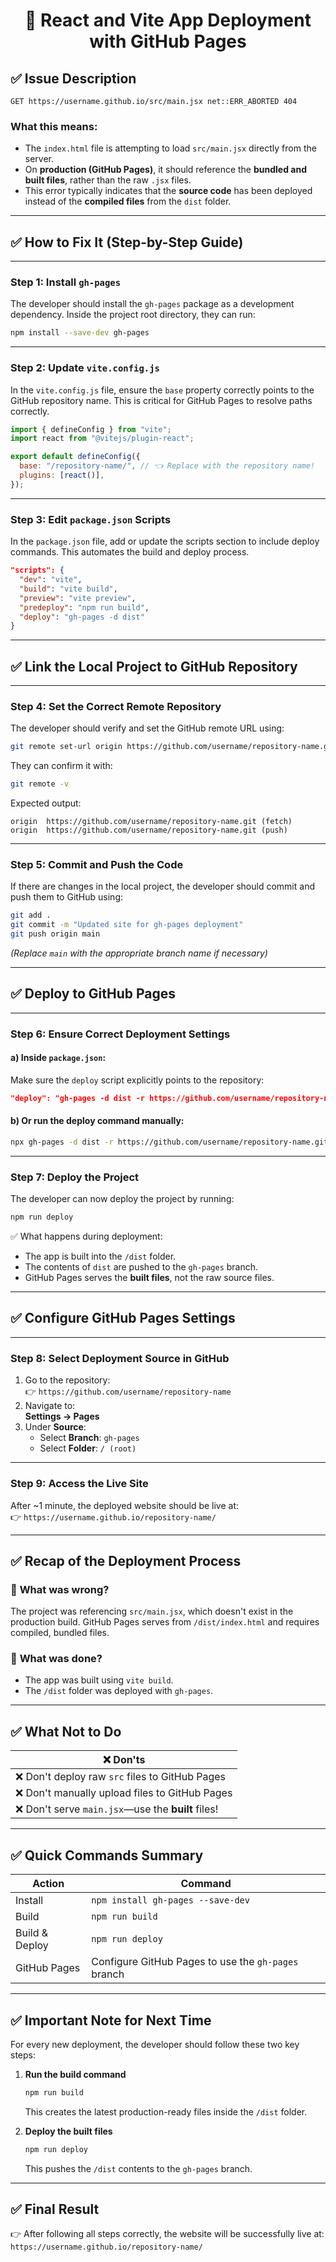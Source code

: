 <h1 style="text-align:center;">🚀 React and Vite App Deployment with GitHub Pages</h1>

## ✅ **Issue Description**

```
GET https://username.github.io/src/main.jsx net::ERR_ABORTED 404
```

### What this means:

- The `index.html` file is attempting to load `src/main.jsx` directly from the server.
- On **production (GitHub Pages)**, it should reference the **bundled and built files**, rather than the raw `.jsx` files.
- This error typically indicates that the **source code** has been deployed instead of the **compiled files** from the `dist` folder.

---

## ✅ **How to Fix It (Step-by-Step Guide)**

---

### **Step 1: Install `gh-pages`**

The developer should install the `gh-pages` package as a development dependency. Inside the project root directory, they can run:

```bash
npm install --save-dev gh-pages
```

---

### **Step 2: Update `vite.config.js`**

In the `vite.config.js` file, ensure the `base` property correctly points to the GitHub repository name. This is critical for GitHub Pages to resolve paths correctly.

```javascript
import { defineConfig } from "vite";
import react from "@vitejs/plugin-react";

export default defineConfig({
  base: "/repository-name/", // 👈 Replace with the repository name!
  plugins: [react()],
});
```

---

### **Step 3: Edit `package.json` Scripts**

In the `package.json` file, add or update the scripts section to include deploy commands. This automates the build and deploy process.

```json
"scripts": {
  "dev": "vite",
  "build": "vite build",
  "preview": "vite preview",
  "predeploy": "npm run build",
  "deploy": "gh-pages -d dist"
}
```

---

## ✅ **Link the Local Project to GitHub Repository**

---

### **Step 4: Set the Correct Remote Repository**

The developer should verify and set the GitHub remote URL using:

```bash
git remote set-url origin https://github.com/username/repository-name.git
```

They can confirm it with:

```bash
git remote -v
```

Expected output:

```
origin  https://github.com/username/repository-name.git (fetch)
origin  https://github.com/username/repository-name.git (push)
```

---

### **Step 5: Commit and Push the Code**

If there are changes in the local project, the developer should commit and push them to GitHub using:

```bash
git add .
git commit -m "Updated site for gh-pages deployment"
git push origin main
```

_(Replace `main` with the appropriate branch name if necessary)_

---

## ✅ **Deploy to GitHub Pages**

---

### **Step 6: Ensure Correct Deployment Settings**

#### a) Inside `package.json`:

Make sure the `deploy` script explicitly points to the repository:

```json
"deploy": "gh-pages -d dist -r https://github.com/username/repository-name.git"
```

#### b) Or run the deploy command manually:

```bash
npx gh-pages -d dist -r https://github.com/username/repository-name.git
```

---

### **Step 7: Deploy the Project**

The developer can now deploy the project by running:

```bash
npm run deploy
```

✅ What happens during deployment:

- The app is built into the `/dist` folder.
- The contents of `dist` are pushed to the `gh-pages` branch.
- GitHub Pages serves the **built files**, not the raw source files.

---

## ✅ **Configure GitHub Pages Settings**

---

### **Step 8: Select Deployment Source in GitHub**

1. Go to the repository:  
   👉 `https://github.com/username/repository-name`
2. Navigate to:  
   **Settings → Pages**
3. Under **Source**:
   - Select **Branch**: `gh-pages`
   - Select **Folder**: `/ (root)`

---

### **Step 9: Access the Live Site**

After ~1 minute, the deployed website should be live at:  
👉 `https://username.github.io/repository-name/`

---

## ✅ **Recap of the Deployment Process**

### 🔹 **What was wrong?**

The project was referencing `src/main.jsx`, which doesn't exist in the production build. GitHub Pages serves from `/dist/index.html` and requires compiled, bundled files.

### 🔹 **What was done?**

- The app was built using `vite build`.
- The `/dist` folder was deployed with `gh-pages`.

---

## ✅ **What Not to Do**

| ❌ Don'ts                                          |
| -------------------------------------------------- |
| ❌ Don't deploy raw `src` files to GitHub Pages    |
| ❌ Don't manually upload files to GitHub Pages     |
| ❌ Don't serve `main.jsx`—use the **built** files! |

---

## ✅ **Quick Commands Summary**

| Action         | Command                                             |
| -------------- | --------------------------------------------------- |
| Install        | `npm install gh-pages --save-dev`                   |
| Build          | `npm run build`                                     |
| Build & Deploy | `npm run deploy`                                    |
| GitHub Pages   | Configure GitHub Pages to use the `gh-pages` branch |

---

## ✅ **Important Note for Next Time**

For every new deployment, the developer should follow these two key steps:

1. **Run the build command**

   ```bash
   npm run build
   ```

   This creates the latest production-ready files inside the `/dist` folder.

2. **Deploy the built files**
   ```bash
   npm run deploy
   ```
   This pushes the `/dist` contents to the `gh-pages` branch.

---

## ✅ **Final Result**

👉 After following all steps correctly, the website will be successfully live at:  
`https://username.github.io/repository-name/`
